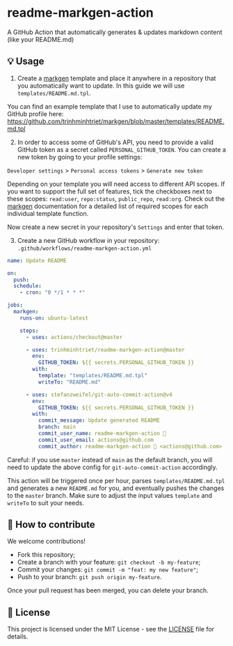 # readme-markgen-action

A GitHub Action that automatically generates & updates markdown content (like your README.md)

## 💡 Usage

1. Create a [markgen](https://github.com/trinhminhtriet/markgen) template and
place it anywhere in a repository that you automatically want to update. In this
guide we will use `templates/README.md.tpl`.

You can find an example template that I use to automatically update my GitHub
profile here: https://github.com/trinhminhtriet/markgen/blob/master/templates/README.md.tpl

2. In order to access some of GitHub's API, you need to provide a valid GitHub
token as a secret called `PERSONAL_GITHUB_TOKEN`. You can create a new token by
going to your profile settings:

`Developer settings` > `Personal access tokens` > `Generate new token`

Depending on your template you will need access to different API scopes. If you
want to support the full set of features, tick the checkboxes next to these
scopes: `read:user`, `repo:status`, `public_repo`, `read:org`. Check out the
[markgen](https://github.com/trinhminhtriet/markgen) documentation for a detailed
list of required scopes for each individual template function.

Now create a new secret in your repository's `Settings` and enter that token.

3. Create a new GitHub workflow in your repository: `.github/workflows/readme-markgen-action.yml`

```yml
name: Update README

on:
  push:
  schedule:
    - cron: "0 */1 * * *"

jobs:
  markgen:
    runs-on: ubuntu-latest

    steps:
      - uses: actions/checkout@master

      - uses: trinhminhtriet/readme-markgen-action@master
        env:
          GITHUB_TOKEN: ${{ secrets.PERSONAL_GITHUB_TOKEN }}
        with:
          template: "templates/README.md.tpl"
          writeTo: "README.md"

      - uses: stefanzweifel/git-auto-commit-action@v4
        env:
          GITHUB_TOKEN: ${{ secrets.PERSONAL_GITHUB_TOKEN }}
        with:
          commit_message: Update generated README
          branch: main
          commit_user_name: readme-markgen-action 🤖
          commit_user_email: actions@github.com
          commit_author: readme-markgen-action 🤖 <actions@github.com>
```

Careful: if you use `master` instead of `main` as the default branch, you will
need to update the above config for `git-auto-commit-action` accordingly.

This action will be triggered once per hour, parses `templates/README.md.tpl`
and generates a new `README.md` for you, and eventually pushes the changes to
the `master` branch. Make sure to adjust the input values `template` and
`writeTo` to suit your needs.

## 🤝 How to contribute

We welcome contributions!

- Fork this repository;
- Create a branch with your feature: `git checkout -b my-feature`;
- Commit your changes: `git commit -m "feat: my new feature"`;
- Push to your branch: `git push origin my-feature`.

Once your pull request has been merged, you can delete your branch.

## 📝 License

This project is licensed under the MIT License - see the [LICENSE](LICENSE) file for details.